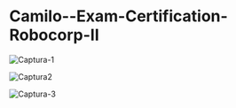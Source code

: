 # Camilo--Exam-Certification-Robocorp-II

![Captura-1](https://user-images.githubusercontent.com/111392370/192699333-7de09ca2-0496-41df-ba66-b0a88678b23c.JPG)

![Captura2](https://user-images.githubusercontent.com/111392370/192699371-407689e0-6353-422e-bdf6-f948c4d442f4.JPG)


![Captura-3](https://user-images.githubusercontent.com/111392370/192699387-aceb7042-196d-4a1f-b076-d033544e0c3f.JPG)
